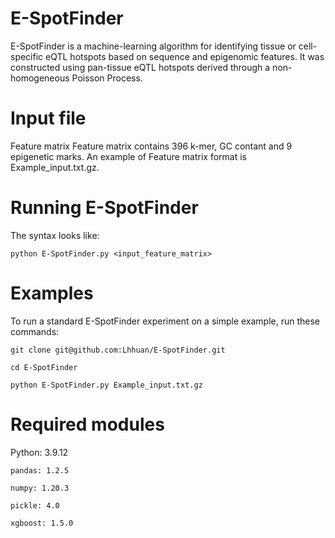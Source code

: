 E-SpotFinder
===
E-SpotFinder is a machine-learning algorithm for identifying tissue or cell-specific eQTL hotspots based on sequence and epigenomic features. It was constructed using pan-tissue eQTL hotspots derived through a non-homogeneous Poisson Process.

Input file
===
Feature matrix
Feature matrix contains 396 k-mer, GC contant and 9 epigenetic marks. An example of Feature matrix format is Example_input.txt.gz.

Running E-SpotFinder
===
The syntax looks like: 

    python E-SpotFinder.py <input_feature_matrix> 

Examples
===
To run a standard E-SpotFinder experiment on a simple example, run these commands:

    git clone git@github.com:Lhhuan/E-SpotFinder.git
    
    cd E-SpotFinder
    
    python E-SpotFinder.py Example_input.txt.gz
    
Required modules
===

Python: 3.9.12

    pandas: 1.2.5

    numpy: 1.20.3

    pickle: 4.0
    
    xgboost: 1.5.0

